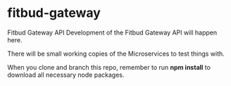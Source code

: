 # fitbud-gateway
Fitbud Gateway API
Development of the Fitbud Gateway API will happen here.

There will be small working copies of the Microservices to test things with.

When you clone and branch this repo, remember to run <b>npm install</b> to download all necessary node packages.
